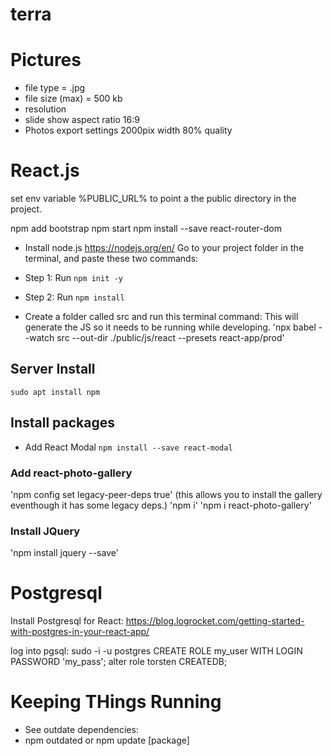 # terra
# Pictures
- file type = .jpg
- file size (max)  = 500 kb
- resolution
- slide show aspect ratio 16:9
- Photos export settings 2000pix width 80% quality


# React.js

set env variable %PUBLIC_URL% to point a the public directory in the project.

npm add bootstrap
npm start
npm install --save react-router-dom


- Install node.js https://nodejs.org/en/
Go to your project folder in the terminal, and paste these two commands:
- Step 1: Run `npm init -y`
- Step 2: Run `npm install`

- Create a folder called src and run this terminal command:
This will generate the JS so it needs to be running while developing.
'npx babel --watch src --out-dir ./public/js/react --presets react-app/prod'

## Server Install
`sudo apt install npm`

## Install packages
- Add React Modal 
`npm install --save react-modal`

### Add react-photo-gallery
'npm config set legacy-peer-deps true'  (this allows you to install the gallery eventhough it has some legacy deps.)
'npm i'
'npm i react-photo-gallery'

### Install JQuery
'npm install jquery --save'




# Postgresql
Install Postgresql for React: https://blog.logrocket.com/getting-started-with-postgres-in-your-react-app/

log into pgsql: sudo -i -u postgres
CREATE ROLE my_user WITH LOGIN PASSWORD 'my_pass';
alter role torsten CREATEDB;


# Keeping THings Running
- See outdate dependencies:
- npm outdated or npm update [package]